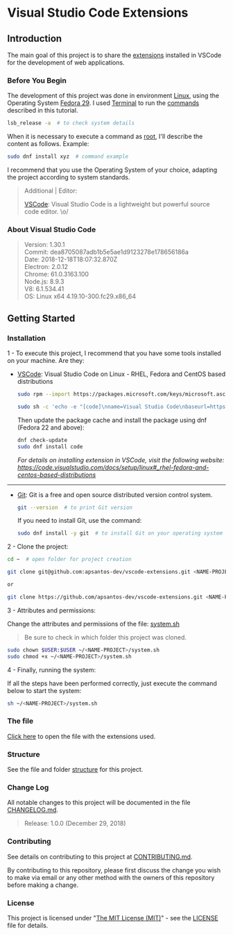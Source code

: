 # Visual Studio Code Extensions

## Introduction

The main goal of this project is to share the [extensions](./src/assets/doc/extensions.md "Click here to open the file.") installed in VSCode for the development of web applications.

### Before You Begin

The development of this project was done in environment [Linux](https://en.wikipedia.org/wiki/Linux "Press Ctrl and click this link to open the page in a new tab."), using the Operating System [Fedora 29](https://getfedora.org/en/ "Press Ctrl and click this link to open the page in a new tab."). I used [Terminal](https://en.wikipedia.org/wiki/Linux_console "Press Ctrl and click this link to open the page in a new tab.") to run the [commands](https://en.wikipedia.org/wiki/Command_(computing) "Press Ctrl and click this link to open the page in a new tab.") described in this tutorial.

```sh
lsb_release -a  # to check system details
```

When it is necessary to execute a command as [root](https://en.wikipedia.org/wiki/Sudo "Press Ctrl and click this link to open the page in a new tab."), I'll describe the content as follows. Example:

```sh
sudo dnf install xyz  # command example
```

I recommend that you use the Operating System of your choice, adapting the project according to system standards.

> Additional | Editor:
>
> [VSCode](https://code.visualstudio.com/ "Press Ctrl and click this link to open the page in a new tab."): Visual Studio Code is a lightweight but powerful source code editor. \o/

### About Visual Studio Code

> Version: 1.30.1 \
Commit: dea8705087adb1b5e5ae1d9123278e178656186a \
Date: 2018-12-18T18:07:32.870Z \
Electron: 2.0.12 \
Chrome: 61.0.3163.100 \
Node.js: 8.9.3 \
V8: 6.1.534.41 \
OS: Linux x64 4.19.10-300.fc29.x86_64

## Getting Started

### Installation

1 - To execute this project, I recommend that you have some tools installed on your machine. Are they:

- [VSCode](https://code.visualstudio.com/docs/setup/linux#_rhel-fedora-and-centos-based-distributions "Press Ctrl and click this link to open the page in a new tab."): Visual Studio Code on Linux - RHEL, Fedora and CentOS based distributions

  ```sh
  sudo rpm --import https://packages.microsoft.com/keys/microsoft.asc

  sudo sh -c 'echo -e "[code]\nname=Visual Studio Code\nbaseurl=https://packages.microsoft.com/yumrepos/vscode\nenabled=1\ngpgcheck=1\ngpgkey=https://packages.microsoft.com/keys/microsoft.asc" > /etc/yum.repos.d/vscode.repo'
  ```

  Then update the package cache and install the package using dnf (Fedora 22 and above):

  ```sh
  dnf check-update
  sudo dnf install code
  ```

  _For details on installing extension in VSCode, visit the following website: <https://code.visualstudio.com/docs/setup/linux#_rhel-fedora-and-centos-based-distributions>_

---

- [Git](https://git-scm.com/ "Press Ctrl and click this link to open the page in a new tab."): Git is a free and open source distributed version control system.

  ```sh
  git --version  # to print Git version
  ```

  If you need to install Git, use the command:

  ```sh
  sudo dnf install -y git  # to install Git on your operating system
  ```

2 - Clone the project:

```sh
cd ~  # open folder for project creation

git clone git@github.com:apsantos-dev/vscode-extensions.git <NAME-PROJECT>  # SSH

or

git clone https://github.com/apsantos-dev/vscode-extensions.git <NAME-PROJECT> # HTTPS
```

3 - Attributes and permissions:

Change the attributes and permissions of the file: [system.sh](./system.sh "Click to open the project.")

> Be sure to check in which folder this project was cloned.

```sh
sudo chown $USER:$USER ~/<NAME-PROJECT>/system.sh
sudo chmod +x ~/<NAME-PROJECT>/system.sh
```

4 - Finally, running the system:

If all the steps have been performed correctly, just execute the command below to start the system:

```sh
sh ~/<NAME-PROJECT>/system.sh
```

### The file

[Click here](./src/assets/doc/extensions.md "Click here to open the file.") to open the file with the extensions used.

### Structure

See the file and folder [structure](./structure.md "Click and see the project!") for this project.

### Change Log

All notable changes to this project will be documented in the file [CHANGELOG.md](./CHANGELOG.md "Click here to open the file.").

> Release: 1.0.0 (December 29, 2018)

### Contributing

See details on contributing to this project at [CONTRIBUTING.md](./CONTRIBUTING.md "Click here to open the file.").

By contributing to this repository, please first discuss the change you wish to make via email or any other method with the owners of this repository before making a change.

### License

This project is licensed under "[The MIT License (MIT)](https://opensource.org/licenses/MIT "Click and see the project!")" - see the [LICENSE](./LICENSE) file for details.